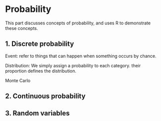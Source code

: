 # Probability

This part discusses concepts of probability, and uses R to demonstrate these concepts.

## 1. Discrete probability

Event: refer to things that can happen when something occurs by chance.

Distribution: We simply assign a probability to each category. their proportion defines the distribution.

Monte Carlo


## 2. Continuous probability

## 3. Random variables
